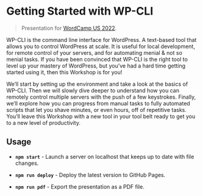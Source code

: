 # Getting Started with WP-CLI
> Presentation for [WordCamp US 2022](https://2022.us.wordcamp.org/).

WP-CLI is the command line interface for WordPress. A text-based tool that allows you to control WordPress at scale. It is useful for local development, for remote control of your servers, and for automating menial & not so menial tasks. If you have been convinced that WP-CLI is the right tool to level up your mastery of WordPress, but you’ve had a hard time getting started using it, then this Workshop is for you!

We’ll start by setting up the environment and take a look at the basics of WP-CLI. Then we will slowly dive deeper to understand how you can remotely control multiple servers with the push of a few keystrokes. Finally, we’ll explore how you can progress from manual tasks to fully automated scripts that let you shave minutes, or even hours, off of repetitive tasks. You’ll leave this Workshop with a new tool in your tool belt ready to get you to a new level of productivity.

## Usage

* **`npm start`** - Launch a server on localhost that keeps up to date with file changes.

* **`npm run deploy`** - Deploy the latest version to GitHub Pages.

* **`npm run pdf`** - Export the presentation as a PDF file.
